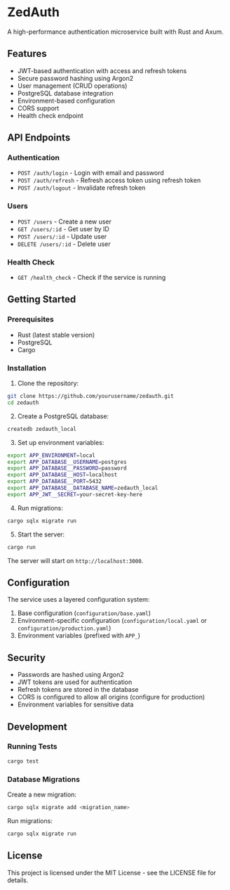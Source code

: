 # ZedAuth

A high-performance authentication microservice built with Rust and Axum.

## Features

- JWT-based authentication with access and refresh tokens
- Secure password hashing using Argon2
- User management (CRUD operations)
- PostgreSQL database integration
- Environment-based configuration
- CORS support
- Health check endpoint

## API Endpoints

### Authentication

- `POST /auth/login` - Login with email and password
- `POST /auth/refresh` - Refresh access token using refresh token
- `POST /auth/logout` - Invalidate refresh token

### Users

- `POST /users` - Create a new user
- `GET /users/:id` - Get user by ID
- `POST /users/:id` - Update user
- `DELETE /users/:id` - Delete user

### Health Check

- `GET /health_check` - Check if the service is running

## Getting Started

### Prerequisites

- Rust (latest stable version)
- PostgreSQL
- Cargo

### Installation

1. Clone the repository:
```bash
git clone https://github.com/yourusername/zedauth.git
cd zedauth
```

2. Create a PostgreSQL database:
```bash
createdb zedauth_local
```

3. Set up environment variables:
```bash
export APP_ENVIRONMENT=local
export APP_DATABASE__USERNAME=postgres
export APP_DATABASE__PASSWORD=password
export APP_DATABASE__HOST=localhost
export APP_DATABASE__PORT=5432
export APP_DATABASE__DATABASE_NAME=zedauth_local
export APP_JWT__SECRET=your-secret-key-here
```

4. Run migrations:
```bash
cargo sqlx migrate run
```

5. Start the server:
```bash
cargo run
```

The server will start on `http://localhost:3000`.

## Configuration

The service uses a layered configuration system:

1. Base configuration (`configuration/base.yaml`)
2. Environment-specific configuration (`configuration/local.yaml` or `configuration/production.yaml`)
3. Environment variables (prefixed with `APP_`)

## Security

- Passwords are hashed using Argon2
- JWT tokens are used for authentication
- Refresh tokens are stored in the database
- CORS is configured to allow all origins (configure for production)
- Environment variables for sensitive data

## Development

### Running Tests

```bash
cargo test
```

### Database Migrations

Create a new migration:
```bash
cargo sqlx migrate add <migration_name>
```

Run migrations:
```bash
cargo sqlx migrate run
```

## License

This project is licensed under the MIT License - see the LICENSE file for details.
